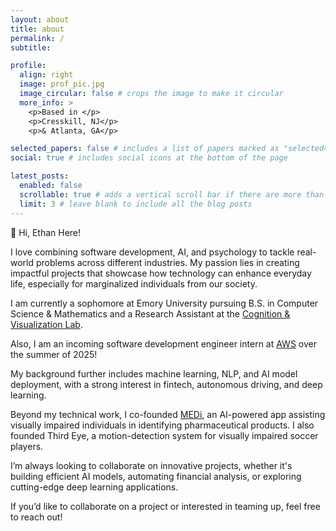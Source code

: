 ```yaml
---
layout: about
title: about
permalink: /
subtitle:

profile:
  align: right
  image: prof_pic.jpg
  image_circular: false # crops the image to make it circular
  more_info: >
    <p>Based in </p>
    <p>Cresskill, NJ</p>
    <p>& Atlanta, GA</p>

selected_papers: false # includes a list of papers marked as "selected={true}"
social: true # includes social icons at the bottom of the page

latest_posts:
  enabled: false
  scrollable: true # adds a vertical scroll bar if there are more than 3 new posts items
  limit: 3 # leave blank to include all the blog posts
---
```


👋 Hi, Ethan Here!

I love combining software development, AI, and psychology to tackle real-world problems across different industries. My passion lies in creating impactful projects that showcase how technology can enhance everyday life, especially for marginalized individuals from our society.

I am currently a sophomore at Emory University pursuing B.S. in Computer Science & Mathematics and a Research Assistant at the [Cognition & Visualization Lab](https://cav-lab.github.io/).

Also, I am an incoming software development engineer intern at [AWS](https://aws.amazon.com/) over the summer of 2025!

My background further includes machine learning, NLP, and AI model deployment, with a strong interest in fintech, autonomous driving, and deep learning.

Beyond my technical work, I co-founded [MEDi](https://github.com/2nd-Company/MEDi), an AI-powered app assisting visually impaired individuals in identifying pharmaceutical products. I also founded Third Eye, a motion-detection system for visually impaired soccer players.

I’m always looking to collaborate on innovative projects, whether it's building efficient AI models, automating financial analysis, or exploring cutting-edge deep learning applications.

If you’d like to collaborate on a project or interested in teaming up, feel free to reach out!
